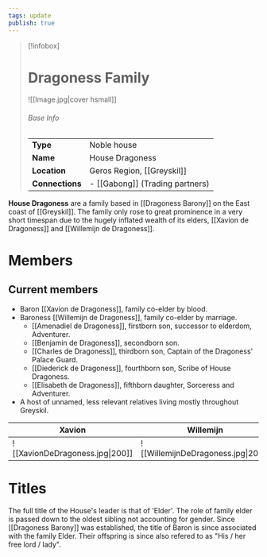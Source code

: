 ```yaml
---
tags: update
publish: true
---
```

> [!infobox]  
> # Dragoness Family
> ![[Image.jpg|cover hsmall]]  
> ###### Base Info
> | | |  
> |---|---|  
> | **Type** | Noble house | 
> | **Name** | House Dragoness |
> | **Location** | Geros Region, [[Greyskil]] |
> | **Connections** | - [[Gabong]] (Trading partners) |

**House Dragoness** are a family based in [[Dragoness Barony]] on the East coast of [[Greyskil]]. The family only rose to great prominence in a very short timespan due to the hugely inflated wealth of its elders, [[Xavion de Dragoness]] and [[Willemijn de Dragoness]]. 
# Members
## Current members
- Baron [[Xavion de Dragoness]], family co-elder by blood.
- Baroness [[Willemijn de Dragoness]], family co-elder by marriage.
	- [[Amenadiel de Dragoness]], firstborn son, successor to elderdom, Adventurer.
	- [[Benjamin de Dragoness]], secondborn son.
	- [[Charles de Dragoness]], thirdborn son, Captain of the Dragoness' Palace Guard.
	- [[Diederick de Dragoness]], fourthborn son, Scribe of House Dragoness.
	- [[Elisabeth de Dragoness]], fifthborn daughter, Sorceress and Adventurer.
- A host of unnamed, less relevant relatives living mostly throughout Greyskil.

| Xavion | **Willemijn** | **Amenadiel** | **Benjamin** | **Charles** | Diederick | Elisabeth |
| ---- | ---- | ---- | ---- | ---- | ---- | ---- |
| ![[XavionDeDragoness.jpg\|200]] | ![[WillemijnDeDragoness.jpg\|200]] | ![[AmenadielDeDragoness.png\|200]] | ![[BenjaminDeDragoness.jpg\|200]] | ![[CharlesDragoness.jpg\|200]] | ![[DiederickDeDragoness.png\|200]] | ![[Elisabeth2.jpg\|200]] |

# Titles
The full title of the House's leader is that of 'Elder'. The role of family elder is passed down to the oldest sibling not accounting for gender.
Since [[Dragoness Barony]] was established, the title of Baron is since associated with the family Elder. Their offspring is since also refered to as "His / her free lord / lady".